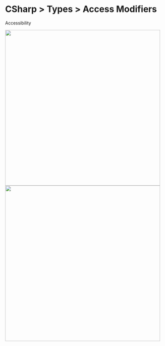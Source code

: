 # CSharp > Types > Access Modifiers
Accessibility 

<image src='image.png' width='500px'>
  
  
<image src='modifier.png' width='500px'>
